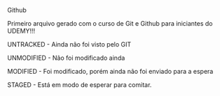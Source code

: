 Github

Primeiro arquivo gerado com o curso de Git e Github para iniciantes do UDEMY!!!

UNTRACKED - Ainda não foi visto pelo GIT

UNMODIFIED - Não foi modificado ainda

MODIFIED - Foi modificado, porém ainda não foi enviado para a espera

STAGED - Está em modo de esperar para comitar.

